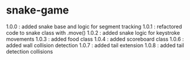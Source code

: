 # snake-game
1.0.0 : added snake base and logic for segment tracking
1.0.1 : refactored code to snake class with .move()
1.0.2 : added snake logic for keystroke movements
1.0.3 : added food class
1.0.4 : added scoreboard class
1.0.6 : added wall collision detection
1.0.7 : added tail extension
1.0.8 : added tail detection collisions